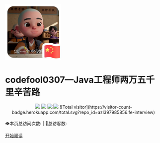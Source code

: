 <div class="cover-main"><img width="180px" src="icon/QQ图片20200409200450.jpg">
<h1 id="toBeTopJavaer">
<a><span>codefool0307—Java工程师两万五千里辛苦路</span></a></h1>



<div align="center">
    <a href="https://gitstar-ranking.com/repositories"> <img src="https://badgen.net/badge/author/shr?icon=github&color=4ab8a1"></a>
    <a href="assets/download.md"> <img src="https://badgen.net/badge/vsersion/v1.0.0?icon=telegram&color=4ab8a1"></a>
    <a href="https://cyc2018.github.io/CS-Notes"> <img src="https://badgen.net/badge/cy/%E5%9C%A8%E7%BA%BF%E9%98%85%E8%AF%BB?icon=sourcegraph&color=4ab8a1"></a>
    <a href="#微信公众号"> <img src="https://badgen.net/badge/%e5%85%ac%e4%bc%97%e5%8f%b7/CyC2018?icon=rss&color=4ab8a1"></a>
    ![Total visitor](https://visitor-count-badge.herokuapp.com/total.svg?repo_id=azl397985856.fe-interview)
</div>
<br>
<span id="busuanzi_container_site_pv" style="display: inline;">
    👁️本页总访问次数:<span id="busuanzi_value_site_pv"></span> 
</span>
<span id="busuanzi_container_site_uv" style="display: inline;"> 
    | 🧑总访客数: <span id="busuanzi_value_site_uv"></span>
</span>

<a href="#/menu">开始阅读</a></p></div><div class="mask"></div></section>